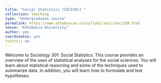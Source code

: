 ```yaml
---
title: "Social Statistics (SOCI301) "
collection: teaching
type: "Undergraduate course"
permalink: https://www.athabascau.ca/syllabi/soci/soci288.html
venue: "Athabasca University"
author: yes
coordinates: yes
tutors:: no
---
```


Welcome to Sociology 301: Social Statistics. This course provides an overview of the uses of statistical analyses for the social sciences. You will learn about statistical reasoning and some of the techniques used to summarize data. In addition, you will learn how to formulate and test hypotheses.


